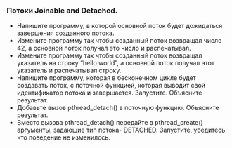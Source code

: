 
### Потоки Joinable and Detached.
- Напишите программу, в которой основной поток будет дожидаться завершения созданного потока.
- Измените программу так чтобы созданный поток возвращал число 42, а основной поток получал это число и распечатывал.
- Измените программу так чтобы созданный поток возвращал указатель на строку “hello world”, а основной поток получал этот указатель и распечатывал строку.
- Напишите программу, которая в бесконечном цикле будет создавать поток, с поточной функцией, которая выводит свой идентификатор потока и завершается. Запустите. Объясните результат.
- Добавьте вызов pthread_detach() в поточную функцию. Объясните результат.
- Вместо вызова pthread_detach() передайте в pthread_create() аргументы, задающие тип потока- DETACHED. Запустите, убедитесь что поведение не изменилось.

